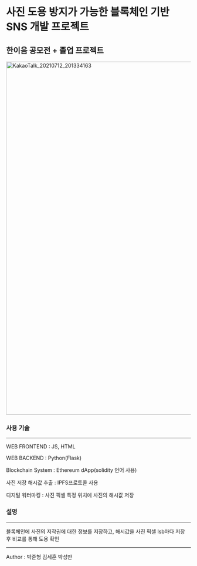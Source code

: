 
# 사진 도용 방지가 가능한 블록체인 기반 SNS 개발 프로젝트

## 한이음 공모전 + 졸업 프로젝트

<img width="960" alt="KakaoTalk_20210712_201334163" src="https://user-images.githubusercontent.com/44499629/125623238-51f0a16b-56ef-4204-a51d-9bb364e8cf8c.png">

### 사용 기술
---
WEB FRONTEND : JS, HTML

WEB BACKEND : Python(Flask)

Blockchain System : Ethereum dApp(solidity 언어 사용)

사진 저장 해시값 추출 : IPFS프로토콜 사용

디지털 워터마킹 : 사진 픽셀 특정 위치에 사진의 해시값 저장

### 설명
---
블록체인에 사진의 저작권에 대한 정보를 저장하고, 해시값을 사진 픽셀 lsb마다 저장 후 비교를 통해 도용 확인





---
Author : 박준형 김세훈 박성만
